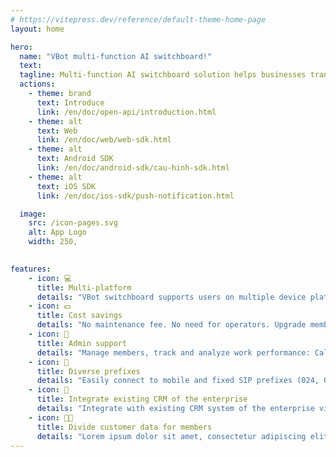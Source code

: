 ```yaml
---
# https://vitepress.dev/reference/default-theme-home-page
layout: home

hero:
  name: "VBot multi-function AI switchboard!"
  text: 
  tagline: Multi-function AI switchboard solution helps businesses transform digitally in a comprehensive way.
  actions:
    - theme: brand
      text: Introduce
      link: /en/doc/open-api/introduction.html 
    - theme: alt
      text: Web
      link: /en/doc/web/web-sdk.html
    - theme: alt
      text: Android SDK
      link: /en/doc/android-sdk/cau-hinh-sdk.html
    - theme: alt
      text: iOS SDK
      link: /en/doc/ios-sdk/push-notification.html

  image:
    src: /icon-pages.svg
    alt: App Logo
    width: 250,
    

features:
    - icon: 💻
      title: Multi-platform
      details: "VBot switchboard supports users on multiple device platforms: Platform: Web, App (iOS, Android) Device: Smartphone, PC, Laptop, tablet, IP Phone"
    - icon: 💵
      title: Cost savings
      details: "No maintenance fee. No need for operators. Upgrade membership/package easily."
    - icon: 📝
      title: Admin support
      details: "Manage members, track and analyze work performance: Call statistics, listen to recordings, export reports. Manage calls, group conversations."
    - icon: 📲
      title: Diverse prefixes
      details: "Easily connect to mobile and fixed SIP prefixes (024, 028, 026, ...), switchboard prefixes (1800, 1900) and Voice Brandname prefixes."
    - icon: 🧩
      title: Integrate existing CRM of the enterprise
      details: "Integrate with existing CRM system of the enterprise via API."
    - icon: 👨‍💻
      title: Divide customer data for members
      details: "Lorem ipsum dolor sit amet, consectetur adipiscing elit"
---
```


